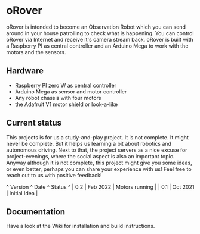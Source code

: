 # oRover
oRover is intended to become an Observation Robot which you can send around in your house patrolling to check what is happening. You can control oRover via Internet and receive it's camera stream back. oRover is built with a Raspberry PI as central controller and an Arduino Mega to work with the motors and the sensors.

## Hardware
  *  Raspberry PI zero W as central controller
  *  Arduino Mega as sensor and motor controller
  *  Any robot chassis with four motors
  *  the Adafruit V1 motor shield or look-a-like

## Current status
This projects is for us a study-and-play project. It is not complete. It might never be complete. But it helps us learning a bit about robotics and autonomous driving. Next to that, the project servers as a nice excuse for project-evenings, where the social aspect is also an important topic. 
Anyway although it is not complete, this project might give you some ideas, or even better, perhaps you can share your experience with us! Feel free to reach out to us with positive feedback!

^ Version ^ Date ^ Status ^
| 0.2 | Feb 2022 | Motors running |
| 0.1 | Oct 2021 | Initial Idea | 

## Documentation
Have a look at the Wiki for installation and build instructions.
